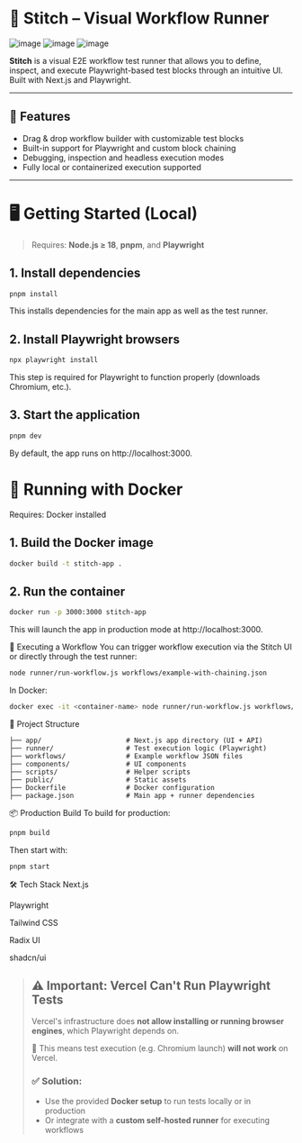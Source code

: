 # 🧪 Stitch – Visual Workflow Runner
![image](https://github.com/user-attachments/assets/0d9ca5cd-e4d1-420c-8413-22e4f056fe64)
![image](https://github.com/user-attachments/assets/46bee3c8-cf18-483d-a848-56404feed245)
![image](https://github.com/user-attachments/assets/4e0badcf-0fa6-4508-8e82-a1b197e93caa)

**Stitch** is a visual E2E workflow test runner that allows you to define, inspect, and execute Playwright-based test blocks through an intuitive UI. Built with Next.js and Playwright.

---

## 🚀 Features

- Drag & drop workflow builder with customizable test blocks
- Built-in support for Playwright and custom block chaining
- Debugging, inspection and headless execution modes
- Fully local or containerized execution supported

---

# 🖥️ Getting Started (Local)

> Requires: **Node.js ≥ 18**, **pnpm**, and **Playwright**

## 1. Install dependencies

```bash
pnpm install
```
This installs dependencies for the main app as well as the test runner.

## 2. Install Playwright browsers
```bash
npx playwright install
```
This step is required for Playwright to function properly (downloads Chromium, etc.).

## 3. Start the application
```bash
pnpm dev
```
By default, the app runs on http://localhost:3000.

# 🐳 Running with Docker
Requires: Docker installed

## 1. Build the Docker image
```bash
docker build -t stitch-app .
```

## 2. Run the container
```bash
docker run -p 3000:3000 stitch-app
```
This will launch the app in production mode at http://localhost:3000.

🧪 Executing a Workflow
You can trigger workflow execution via the Stitch UI or directly through the test runner:

```bash
node runner/run-workflow.js workflows/example-with-chaining.json
```
In Docker:
```bash
docker exec -it <container-name> node runner/run-workflow.js workflows/example-with-chaining.json
```
📁 Project Structure
```
├── app/                     # Next.js app directory (UI + API)
├── runner/                  # Test execution logic (Playwright)
├── workflows/               # Example workflow JSON files
├── components/              # UI components
├── scripts/                 # Helper scripts
├── public/                  # Static assets
├── Dockerfile               # Docker configuration
├── package.json             # Main app + runner dependencies
```
📦 Production Build
To build for production:

```bash
pnpm build
```
Then start with:

```bash
pnpm start
```
🛠️ Tech Stack
Next.js

Playwright

Tailwind CSS

Radix UI

shadcn/ui

> ## ⚠️ Important: Vercel Can't Run Playwright Tests
>
> Vercel's infrastructure does **not allow installing or running browser engines**, which Playwright depends on.
>
> 🚫 This means test execution (e.g. Chromium launch) **will not work** on Vercel.
>
> ### ✅ Solution:
> - Use the provided **Docker setup** to run tests locally or in production
> - Or integrate with a **custom self-hosted runner** for executing workflows
